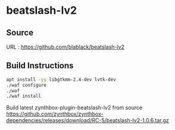 # beatslash-lv2

## Source
URL : https://github.com/blablack/beatslash-lv2

## Build Instructions
```sh
apt install -yy libgtkmm-2.4-dev lvtk-dev
./waf configure
./waf 
./waf install
```

Build latest zynthbox-plugin-beatslash-lv2 from source https://github.com/zynthbox/zynthbox-dependencies/releases/download/RC-5/beatslash-lv2-1.0.6.tar.gz